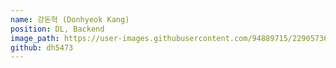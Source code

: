 ```yaml
---
name: 강돈혁 (Donhyeok Kang)
position: DL, Backend
image_path: https://user-images.githubusercontent.com/94889715/229057365-271fdb0e-8010-4623-a7e8-33e6ffeb6a41.jpg
github: dh5473
---
```

